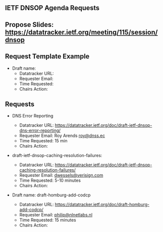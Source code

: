 ## IETF DNSOP Agenda Requests

## Propose Slides: https://datatracker.ietf.org/meeting/115/session/dnsop

## Request Template Example

*   Draft name:
    - Datatracker URL:
    - Requester Email:
    - Time Requested:
    - Chairs Action:

## Requests

*   DNS Error Reporting
    - Datatracker URL: https://datatracker.ietf.org/doc/draft-ietf-dnsop-dns-error-reporting/
    - Requester Email: Roy Arends <roy@dnss.ec>
    - Time Requested: 15 min
    - Chairs Action:

*   draft-ietf-dnsop-caching-resolution-failures:
    - Datatracker URL: https://datatracker.ietf.org/doc/draft-ietf-dnsop-caching-resolution-failures/
    - Requester Email: dwessels@verisign.com
    - Time Requested: 5-10 minutes
    - Chairs Action:

*   Draft name: draft-homburg-add-codcp
    - Datatracker URL: https://datatracker.ietf.org/doc/draft-homburg-add-codcp/
    - Requester Email: philip@nlnetlabs.nl
    - Time Requested: 15 minutes
    - Chairs Action:

